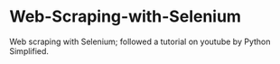 # Web-Scraping-with-Selenium
Web scraping with Selenium; followed a tutorial on youtube by Python Simplified.
